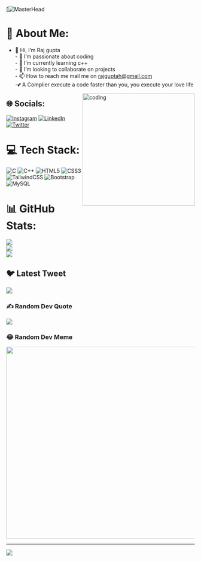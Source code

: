 [![MasterHead](https://media3.giphy.com/media/3osxY9kuM2NGUfvThe/giphy.gif?cid=ecf05e47nhos3b3wa6c1652akn6ehbxuqi0nan2p0turlp2f&rid=giphy.gif&ct=g)
# 💫 About Me:
- 👋 Hi, I’m Raj gupta<br>- 👀 I’m passionate about coding<br>- 🌱 I’m currently learning c++<br>- 💞️ I’m looking to collaborate on projects<br>- 📫 How to reach me mail me on rajguptah@gmail.com<br>-💕 A Complier execute a code faster than you, you execute your love life
<img align="right" alt="coding" width=300 src="https://media3.giphy.com/media/v1.Y2lkPTc5MGI3NjExZmU2NzllNzIyMTIxMmNlZjZkMWEyODlkODQzNjY2MDI4ZmY0MWRlYiZjdD1z/Ll22OhMLAlVDb8UQWe/giphy.gif">

## 🌐 Socials:
[![Instagram](https://img.shields.io/badge/Instagram-%23E4405F.svg?logo=Instagram&logoColor=white)](https://instagram.com/gupta_raj_07) [![LinkedIn](https://img.shields.io/badge/LinkedIn-%230077B5.svg?logo=linkedin&logoColor=white)](https://linkedin.com/in/raj-gupta-49b96a211) [![Twitter](https://img.shields.io/badge/Twitter-%231DA1F2.svg?logo=Twitter&logoColor=white)](https://twitter.com/@rajgupta60121325) 

# 💻 Tech Stack:
![C](https://img.shields.io/badge/c-%2300599C.svg?style=plastic&logo=c&logoColor=white) ![C++](https://img.shields.io/badge/c++-%2300599C.svg?style=plastic&logo=c%2B%2B&logoColor=white) ![HTML5](https://img.shields.io/badge/html5-%23E34F26.svg?style=plastic&logo=html5&logoColor=white) ![CSS3](https://img.shields.io/badge/css3-%231572B6.svg?style=plastic&logo=css3&logoColor=white) ![TailwindCSS](https://img.shields.io/badge/tailwindcss-%2338B2AC.svg?style=plastic&logo=tailwind-css&logoColor=white) ![Bootstrap](https://img.shields.io/badge/bootstrap-%23563D7C.svg?style=plastic&logo=bootstrap&logoColor=white) ![MySQL](https://img.shields.io/badge/mysql-%2300f.svg?style=plastic&logo=mysql&logoColor=white)
# 📊 GitHub Stats:
![](https://github-readme-stats.vercel.app/api?username=rajgupta001&theme=dark&hide_border=false&include_all_commits=false&count_private=false)<br/>
![](https://github-readme-streak-stats.herokuapp.com/?user=rajgupta001&theme=dark&hide_border=false)<br/>
![](https://github-readme-stats.vercel.app/api/top-langs/?username=rajgupta001&theme=dark&hide_border=false&include_all_commits=false&count_private=false&layout=compact)

## 🐦 Latest Tweet
[![](https://gtce.itsvg.in/api?username=@rajgupta60121325)](https://github.com/VishwaGauravIn/github-twitter-card-embed)

### ✍️ Random Dev Quote
![](https://quotes-github-readme.vercel.app/api?type=horizontal&theme=radical)

### 😂 Random Dev Meme
<img src="https://random-memer.herokuapp.com/" width="512px"/>

---
[![](https://visitcount.itsvg.in/api?id=rajgupta001&icon=0&color=0)](https://visitcount.itsvg.in)

<!-- Proudly created with GPRM ( https://gprm.itsvg.in ) -->
